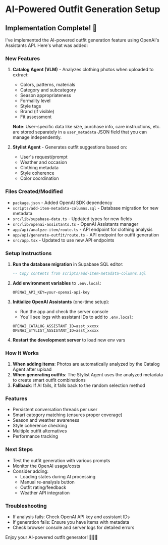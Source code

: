 # AI-Powered Outfit Generation Setup

## Implementation Complete! 🎉

I've implemented the AI-powered outfit generation feature using OpenAI's Assistants API. Here's what was added:

### New Features

1. **Catalog Agent (VLM)** - Analyzes clothing photos when uploaded to extract:
   - Colors, patterns, materials
   - Category and subcategory  
   - Season appropriateness
   - Formality level
   - Style tags
   - Brand (if visible)
   - Fit assessment
   
   **Note**: User-specific data like size, purchase info, care instructions, etc. are stored separately in a `user_metadata` JSON field that you can manage independently.

2. **Stylist Agent** - Generates outfit suggestions based on:
   - User's request/prompt
   - Weather and occasion
   - Clothing metadata
   - Style coherence
   - Color coordination

### Files Created/Modified

- `package.json` - Added OpenAI SDK dependency
- `scripts/add-item-metadata-columns.sql` - Database migration for new metadata
- `src/lib/supabase-data.ts` - Updated types for new fields
- `src/lib/openai-assistants.ts` - OpenAI Assistants manager
- `app/api/analyze-item/route.ts` - API endpoint for clothing analysis
- `app/api/generate-outfit/route.ts` - API endpoint for outfit generation
- `src/app.tsx` - Updated to use new API endpoints

### Setup Instructions

1. **Run the database migration** in Supabase SQL editor:
   ```sql
   -- Copy contents from scripts/add-item-metadata-columns.sql
   ```

2. **Add environment variables** to `.env.local`:
   ```env
   OPENAI_API_KEY=your-openai-api-key
   ```

3. **Initialize OpenAI Assistants** (one-time setup):
   - Run the app and check the server console
   - You'll see logs with assistant IDs to add to `.env.local`:
   ```env
   OPENAI_CATALOG_ASSISTANT_ID=asst_xxxxx
   OPENAI_STYLIST_ASSISTANT_ID=asst_xxxxx
   ```

4. **Restart the development server** to load new env vars

### How It Works

1. **When adding items**: Photos are automatically analyzed by the Catalog Agent after upload
2. **When generating outfits**: The Stylist Agent uses the analyzed metadata to create smart outfit combinations
3. **Fallback**: If AI fails, it falls back to the random selection method

### Features

- Persistent conversation threads per user
- Smart category matching (ensures proper coverage)
- Season and weather awareness
- Style coherence checking
- Multiple outfit alternatives
- Performance tracking

### Next Steps

- Test the outfit generation with various prompts
- Monitor the OpenAI usage/costs
- Consider adding:
  - Loading states during AI processing
  - Manual re-analysis button
  - Outfit rating/feedback
  - Weather API integration

### Troubleshooting

- If analysis fails: Check OpenAI API key and assistant IDs
- If generation fails: Ensure you have items with metadata
- Check browser console and server logs for detailed errors

Enjoy your AI-powered outfit generator! 🎨👔👗
